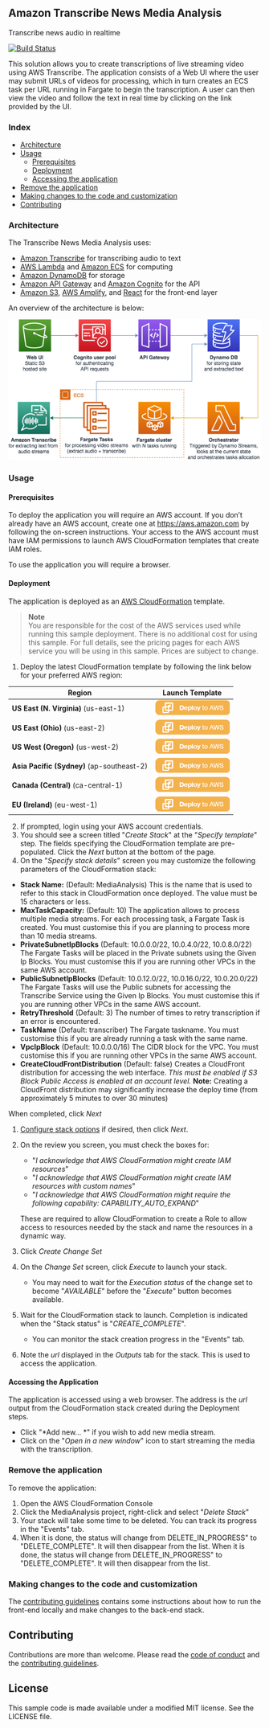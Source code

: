## Amazon Transcribe News Media Analysis

Transcribe news audio in realtime

[![Build Status](https://travis-ci.org/aws-samples/amazon-transcribe-news-media-analysis.svg?branch=master)](https://travis-ci.org/aws-samples/amazon-transcribe-news-media-analysis)

This solution allows you to create transcriptions of live streaming video using AWS Transcribe. The application 
consists of a Web UI where the user may submit URLs of videos for processing, which in turn creates an ECS task per URL
running in Fargate to begin the transcription. A user can then view the video and follow the text in real time by 
clicking on the link provided by the UI. 

### Index

* [Architecture](#architecture)
* [Usage](#usage)
  * [Prerequisites](#prerequisites)
  * [Deployment](#deployment)
  * [Accessing the application](#accessing-the-application)
* [Remove the application](#remove-the-application)
* [Making changes to the code and customization](#making-changes-to-the-code-and-customization)
* [Contributing](#contributing)

### Architecture

The Transcribe News Media Analysis uses:
* [Amazon Transcribe](https://aws.amazon.com/transcribe) for transcribing audio to text
* [AWS Lambda](https://aws.amazon.com/lambda) and [Amazon ECS](https://aws.amazon.com/ecs) for computing
* [Amazon DynamoDB](https://aws.amazon.com/dynamodb) for storage
* [Amazon API Gateway](https://aws.amazon.com/api-gateway) and [Amazon Cognito](https://aws.amazon.com/cognito) for the API
* [Amazon S3](https://aws.amazon.com/s3), [AWS Amplify](https://aws.amazon.com/amplify), and [React](https://reactjs.org) for the front-end layer

An overview of the architecture is below:

![Architecture](docs/arch_diagram.png)

### Usage

#### Prerequisites

To deploy the application you will require an AWS account. If you don’t already have an AWS account, create one at <https://aws.amazon.com> by following the on-screen instructions. Your access to the AWS account must have IAM permissions to launch AWS CloudFormation templates that create IAM roles.

To use the application you will require a browser.

#### Deployment

The application is deployed as an [AWS CloudFormation](https://aws.amazon.com/cloudformation) template.

> **Note**  
You are responsible for the cost of the AWS services used while running this sample deployment. There is no additional cost for using this sample. For full details, see the pricing pages for each AWS service you will be using in this sample. Prices are subject to change.

1. Deploy the latest CloudFormation template by following the link below for your preferred AWS region:

|Region|Launch Template|
|------|---------------|
|**US East (N. Virginia)** (us-east-1) | [![Launch the EngagementMeter Stack with CloudFormation](docs/deploy-to-aws.png)](https://console.aws.amazon.com/cloudformation/home?region=us-east-1#/stacks/new?stackName=MediaAnalysis&templateURL=https://solution-builders-us-east-1.s3.us-east-1.amazonaws.com/amazon-transcribe-news-media-analysis/latest/template.yaml)|
|**US East (Ohio)** (us-east-2) | [![Launch the EngagementMeter Stack with CloudFormation](docs/deploy-to-aws.png)](https://console.aws.amazon.com/cloudformation/home?region=us-east-2#/stacks/new?stackName=MediaAnalysis&templateURL=https://solution-builders-us-east-2.s3.us-east-2.amazonaws.com/amazon-transcribe-news-media-analysis/latest/template.yaml)|
|**US West (Oregon)** (us-west-2) | [![Launch the EngagementMeter Stack with CloudFormation](docs/deploy-to-aws.png)](https://console.aws.amazon.com/cloudformation/home?region=us-west-2#/stacks/new?stackName=MediaAnalysis&templateURL=https://solution-builders-us-west-2.s3.us-west-2.amazonaws.com/amazon-transcribe-news-media-analysis/latest/template.yaml)|
|**Asia Pacific (Sydney)** (ap-southeast-2) | [![Launch the EngagementMeter Stack with CloudFormation](docs/deploy-to-aws.png)](https://console.aws.amazon.com/cloudformation/home?region=ap-southeast-2#/stacks/new?stackName=MediaAnalysis&templateURL=https://solution-builders-ap-southeast-2.s3.ap-southeast-2.amazonaws.com/amazon-transcribe-news-media-analysis/latest/template.yaml)|
|**Canada (Central)** (ca-central-1) | [![Launch the EngagementMeter Stack with CloudFormation](docs/deploy-to-aws.png)](https://console.aws.amazon.com/cloudformation/home?region=ca-central-1#/stacks/new?stackName=MediaAnalysis&templateURL=https://solution-builders-ca-central-1.s3.ca-central-1.amazonaws.com/amazon-transcribe-news-media-analysis/latest/template.yaml)|
|**EU (Ireland)** (eu-west-1) | [![Launch the EngagementMeter Stack with CloudFormation](docs/deploy-to-aws.png)](https://console.aws.amazon.com/cloudformation/home?region=eu-west-1#/stacks/new?stackName=MediaAnalysis&templateURL=https://solution-builders-eu-west-1.s3.eu-west-1.amazonaws.com/amazon-transcribe-news-media-analysis/latest/template.yaml)|

2. If prompted, login using your AWS account credentials.
1. You should see a screen titled "*Create Stack*" at the "*Specify template*" step. The fields specifying the CloudFormation template are pre-populated. Click the *Next* button at the bottom of the page.
1. On the "*Specify stack details*" screen you may customize the following parameters of the CloudFormation stack:
  * **Stack Name:** (Default: MediaAnalysis) This is the name that is used to refer to this stack in CloudFormation once deployed. The value must be 15 characters or less.
  * **MaxTaskCapacity:** (Default: 10) The application allows to process multiple media streams. For each processing task, a Fargate Task is created. You must customise this if you are planning to process more than 10 media streams.
  * **PrivateSubnetIpBlocks** (Default: 10.0.0.0/22, 10.0.4.0/22, 10.0.8.0/22) The Fargate Tasks will be placed in the Private subnets using the Given Ip Blocks. You must customise this if you are running other VPCs in the same AWS account.
  * **PublicSubnetIpBlocks** (Default: 10.0.12.0/22, 10.0.16.0/22, 10.0.20.0/22) The Fargate Tasks will use the Public subnets for accessing the Transcribe Service using the Given Ip Blocks. You must customise this if you are running other VPCs in the same AWS account.
  * **RetryThreshold** (Default: 3) The number of times to retry transcription if an error is encountered.
  * **TaskName** (Default: transcriber) The Fargate taskname. You must customise this if you are already running a task with the same name.
  * **VpcIpBlock** (Default: 10.0.0.0/16) The CIDR block for the VPC. You must customise this if you are running other VPCs in the same AWS account.
  * **CreateCloudFrontDistribution**  (Default: false) Creates a CloudFront distribution for accessing the web interface. _This must be enabled if S3 Block Public Access is enabled at an account level._ **Note:** Creating a CloudFront distribution may significantly increase the deploy time (from approximately 5 minutes to over 30 minutes)

   When completed, click *Next*
1. [Configure stack options](https://docs.aws.amazon.com/AWSCloudFormation/latest/UserGuide/cfn-console-add-tags.html) if desired, then click *Next*.
1. On the review you screen, you must check the boxes for:
   * "*I acknowledge that AWS CloudFormation might create IAM resources*" 
   * "*I acknowledge that AWS CloudFormation might create IAM resources with custom names*"
   * "*I acknowledge that AWS CloudFormation might require the following capability: CAPABILITY_AUTO_EXPAND*"

   These are required to allow CloudFormation to create a Role to allow access to resources needed by the stack and name the resources in a dynamic way.
1. Click *Create Change Set* 
1. On the *Change Set* screen, click *Execute* to launch your stack.
   * You may need to wait for the *Execution status* of the change set to become "*AVAILABLE*" before the "*Execute*" button becomes available.
1. Wait for the CloudFormation stack to launch. Completion is indicated when the "Stack status" is "*CREATE_COMPLETE*".
   * You can monitor the stack creation progress in the "Events" tab.
1. Note the *url* displayed in the *Outputs* tab for the stack. This is used to access the application.

#### Accessing the Application

The application is accessed using a web browser. The address is the *url* output from the CloudFormation stack created during the Deployment steps.

* Click "*Add new...  *" if you wish to add new media stream.
* Click on the "*Open in a new window*" icon to start streaming the media with the transcription.

### Remove the application

To remove the application:

1. Open the AWS CloudFormation Console
1. Click the MediaAnalysis project, right-click and select "*Delete Stack*"
1. Your stack will take some time to be deleted. You can track its progress in the "Events" tab.
1. When it is done, the status will change from DELETE_IN_PROGRESS" to "DELETE_COMPLETE". It will then disappear from the list.
When it is done, the status will change from DELETE_IN_PROGRESS" to "DELETE_COMPLETE". It will then disappear from 
the list.

### Making changes to the code and customization

The [contributing guidelines](CONTRIBUTING.md) contains some instructions about how to run the front-end locally and make changes to the back-end stack.

## Contributing

Contributions are more than welcome. Please read the [code of conduct](CODE_OF_CONDUCT.md) and the [contributing guidelines](CONTRIBUTING.md).

## License

This sample code is made available under a modified MIT license. See the LICENSE file.
